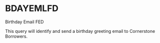 # BDAYEMLFD
Birthday Email FED

This query will identify and send a birthday greeting email to Cornerstone Borrowers.
